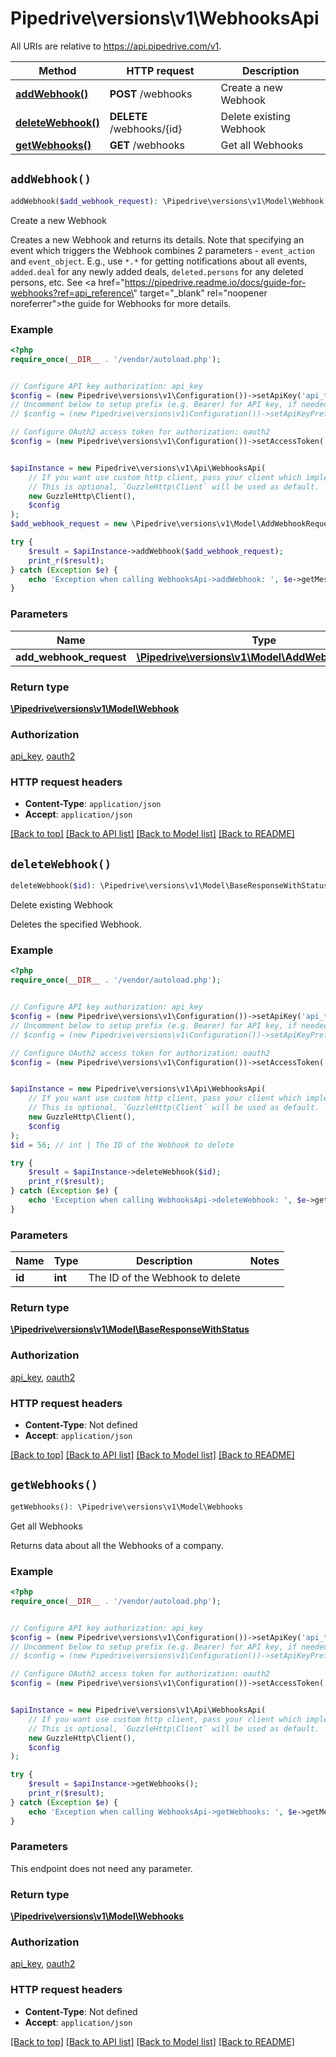 # Pipedrive\versions\v1\WebhooksApi

All URIs are relative to https://api.pipedrive.com/v1.

Method | HTTP request | Description
------------- | ------------- | -------------
[**addWebhook()**](WebhooksApi.md#addWebhook) | **POST** /webhooks | Create a new Webhook
[**deleteWebhook()**](WebhooksApi.md#deleteWebhook) | **DELETE** /webhooks/{id} | Delete existing Webhook
[**getWebhooks()**](WebhooksApi.md#getWebhooks) | **GET** /webhooks | Get all Webhooks


## `addWebhook()`

```php
addWebhook($add_webhook_request): \Pipedrive\versions\v1\Model\Webhook
```

Create a new Webhook

Creates a new Webhook and returns its details. Note that specifying an event which triggers the Webhook combines 2 parameters - `event_action` and `event_object`. E.g., use `*.*` for getting notifications about all events, `added.deal` for any newly added deals, `deleted.persons` for any deleted persons, etc. See <a href=\"https://pipedrive.readme.io/docs/guide-for-webhooks?ref=api_reference\" target=\"_blank\" rel=\"noopener noreferrer\">the guide for Webhooks</a> for more details.

### Example

```php
<?php
require_once(__DIR__ . '/vendor/autoload.php');


// Configure API key authorization: api_key
$config = (new Pipedrive\versions\v1\Configuration())->setApiKey('api_token', 'YOUR_API_KEY');
// Uncomment below to setup prefix (e.g. Bearer) for API key, if needed
// $config = (new Pipedrive\versions\v1\Configuration())->setApiKeyPrefix('api_token', 'Bearer');

// Configure OAuth2 access token for authorization: oauth2
$config = (new Pipedrive\versions\v1\Configuration())->setAccessToken('YOUR_ACCESS_TOKEN');


$apiInstance = new Pipedrive\versions\v1\Api\WebhooksApi(
    // If you want use custom http client, pass your client which implements `GuzzleHttp\ClientInterface`.
    // This is optional, `GuzzleHttp\Client` will be used as default.
    new GuzzleHttp\Client(),
    $config
);
$add_webhook_request = new \Pipedrive\versions\v1\Model\AddWebhookRequest(); // \Pipedrive\versions\v1\Model\AddWebhookRequest

try {
    $result = $apiInstance->addWebhook($add_webhook_request);
    print_r($result);
} catch (Exception $e) {
    echo 'Exception when calling WebhooksApi->addWebhook: ', $e->getMessage(), PHP_EOL;
}
```

### Parameters

Name | Type | Description  | Notes
------------- | ------------- | ------------- | -------------
 **add_webhook_request** | [**\Pipedrive\versions\v1\Model\AddWebhookRequest**](../Model/AddWebhookRequest.md)|  | [optional]

### Return type

[**\Pipedrive\versions\v1\Model\Webhook**](../Model/Webhook.md)

### Authorization

[api_key](../README.md#api_key), [oauth2](../README.md#oauth2)

### HTTP request headers

- **Content-Type**: `application/json`
- **Accept**: `application/json`

[[Back to top]](#) [[Back to API list]](../README.md#documentation-for-api-endpoints)
[[Back to Model list]](../README.md#documentation-for-models)
[[Back to README]](../README.md)

## `deleteWebhook()`

```php
deleteWebhook($id): \Pipedrive\versions\v1\Model\BaseResponseWithStatus
```

Delete existing Webhook

Deletes the specified Webhook.

### Example

```php
<?php
require_once(__DIR__ . '/vendor/autoload.php');


// Configure API key authorization: api_key
$config = (new Pipedrive\versions\v1\Configuration())->setApiKey('api_token', 'YOUR_API_KEY');
// Uncomment below to setup prefix (e.g. Bearer) for API key, if needed
// $config = (new Pipedrive\versions\v1\Configuration())->setApiKeyPrefix('api_token', 'Bearer');

// Configure OAuth2 access token for authorization: oauth2
$config = (new Pipedrive\versions\v1\Configuration())->setAccessToken('YOUR_ACCESS_TOKEN');


$apiInstance = new Pipedrive\versions\v1\Api\WebhooksApi(
    // If you want use custom http client, pass your client which implements `GuzzleHttp\ClientInterface`.
    // This is optional, `GuzzleHttp\Client` will be used as default.
    new GuzzleHttp\Client(),
    $config
);
$id = 56; // int | The ID of the Webhook to delete

try {
    $result = $apiInstance->deleteWebhook($id);
    print_r($result);
} catch (Exception $e) {
    echo 'Exception when calling WebhooksApi->deleteWebhook: ', $e->getMessage(), PHP_EOL;
}
```

### Parameters

Name | Type | Description  | Notes
------------- | ------------- | ------------- | -------------
 **id** | **int**| The ID of the Webhook to delete |

### Return type

[**\Pipedrive\versions\v1\Model\BaseResponseWithStatus**](../Model/BaseResponseWithStatus.md)

### Authorization

[api_key](../README.md#api_key), [oauth2](../README.md#oauth2)

### HTTP request headers

- **Content-Type**: Not defined
- **Accept**: `application/json`

[[Back to top]](#) [[Back to API list]](../README.md#documentation-for-api-endpoints)
[[Back to Model list]](../README.md#documentation-for-models)
[[Back to README]](../README.md)

## `getWebhooks()`

```php
getWebhooks(): \Pipedrive\versions\v1\Model\Webhooks
```

Get all Webhooks

Returns data about all the Webhooks of a company.

### Example

```php
<?php
require_once(__DIR__ . '/vendor/autoload.php');


// Configure API key authorization: api_key
$config = (new Pipedrive\versions\v1\Configuration())->setApiKey('api_token', 'YOUR_API_KEY');
// Uncomment below to setup prefix (e.g. Bearer) for API key, if needed
// $config = (new Pipedrive\versions\v1\Configuration())->setApiKeyPrefix('api_token', 'Bearer');

// Configure OAuth2 access token for authorization: oauth2
$config = (new Pipedrive\versions\v1\Configuration())->setAccessToken('YOUR_ACCESS_TOKEN');


$apiInstance = new Pipedrive\versions\v1\Api\WebhooksApi(
    // If you want use custom http client, pass your client which implements `GuzzleHttp\ClientInterface`.
    // This is optional, `GuzzleHttp\Client` will be used as default.
    new GuzzleHttp\Client(),
    $config
);

try {
    $result = $apiInstance->getWebhooks();
    print_r($result);
} catch (Exception $e) {
    echo 'Exception when calling WebhooksApi->getWebhooks: ', $e->getMessage(), PHP_EOL;
}
```

### Parameters

This endpoint does not need any parameter.

### Return type

[**\Pipedrive\versions\v1\Model\Webhooks**](../Model/Webhooks.md)

### Authorization

[api_key](../README.md#api_key), [oauth2](../README.md#oauth2)

### HTTP request headers

- **Content-Type**: Not defined
- **Accept**: `application/json`

[[Back to top]](#) [[Back to API list]](../README.md#documentation-for-api-endpoints)
[[Back to Model list]](../README.md#documentation-for-models)
[[Back to README]](../README.md)
